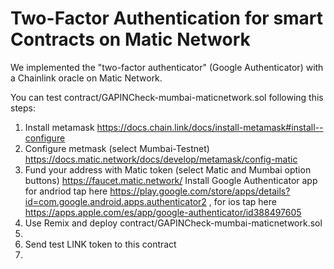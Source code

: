 # Two-Factor Authentication for smart Contracts on Matic Network

 We implemented the "two-factor authenticator" (Google Authenticator) with a Chainlink oracle on Matic Network.

You can test contract/GAPINCheck-mumbai-maticnetwork.sol following this steps:


 1. Install metamask https://docs.chain.link/docs/install-metamask#install--configure
 2. Configure metmask (select Mumbai-Testnet) https://docs.matic.network/docs/develop/metamask/config-matic
 3. Fund your address with Matic token (select Matic and Mumbai option buttons) https://faucet.matic.network/
  Install Google Authenticator app for andriod tap here https://play.google.com/store/apps/details?id=com.google.android.apps.authenticator2 , for ios tap here https://apps.apple.com/es/app/google-authenticator/id388497605
 4. Use Remix and deploy contract/GAPINCheck-mumbai-maticnetwork.sol
 5. 
 6. Send test LINK token to this contract 
 7. 
